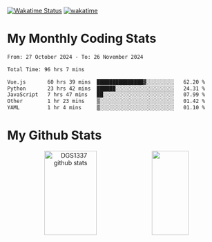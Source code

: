 [![Wakatime Status](https://github.com/noopurphalak/noopurphalak/workflows/wakatime-status-update/badge.svg)](https://github.com/noopurphalak/noopurphalak/actions/workflows/main.yml)
[![wakatime](https://wakatime.com/badge/user/80ace140-ef40-4fdd-b8ed-f3be3d2e1aea.svg)](https://wakatime.com/@80ace140-ef40-4fdd-b8ed-f3be3d2e1aea)

# My Monthly Coding Stats

<!--START_SECTION:waka-->

```txt
From: 27 October 2024 - To: 26 November 2024

Total Time: 96 hrs 7 mins

Vue.js       60 hrs 39 mins  ███████████████▓░░░░░░░░░   62.20 %
Python       23 hrs 42 mins  ██████░░░░░░░░░░░░░░░░░░░   24.31 %
JavaScript   7 hrs 47 mins   ██░░░░░░░░░░░░░░░░░░░░░░░   07.99 %
Other        1 hr 23 mins    ▒░░░░░░░░░░░░░░░░░░░░░░░░   01.42 %
YAML         1 hr 4 mins     ▒░░░░░░░░░░░░░░░░░░░░░░░░   01.10 %
```

<!--END_SECTION:waka-->

# My Github Stats
<div style="text-align: center;">
  <img width="49%" height="195px" src="https://github-readme-stats-sigma-five.vercel.app/api?username=noopurphalak&show_icons=true&count_private=true&hide_border=true&title_color=ecf2f8&icon_color=0d1117&text_color=FFFFFF&bg_color=0d1117" alt="DGS1337 github stats" />
  <img width="41%" height="195px" src="https://github-readme-stats-sigma-five.vercel.app/api/top-langs/?username=noopurphalak&layout=compact&hide_border=true&title_color=ecf2f8&text_color=FFFFFF&bg_color=0d1117" />
</div>
